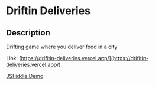 # Driftin Deliveries

## Description
Drifting game where you deliver food in a city

Link: [https://drifitin-deliveries.vercel.app/](https://drifitin-deliveries.vercel.app/)


[JSFiddle Demo](https://jsfiddle.net/aebelshajan/a7szw09d/2/)
